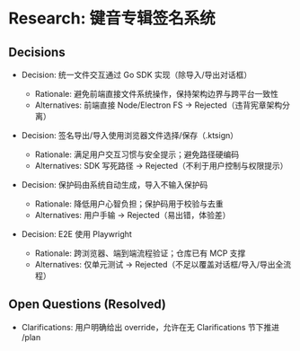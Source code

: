 # Research: 键音专辑签名系统

## Decisions

- Decision: 统一文件交互通过 Go SDK 实现（除导入/导出对话框）
  - Rationale: 避免前端直接文件系统操作，保持架构边界与跨平台一致性
  - Alternatives: 前端直接 Node/Electron FS → Rejected（违背宪章架构分离）

- Decision: 签名导出/导入使用浏览器文件选择/保存（.ktsign）
  - Rationale: 满足用户交互习惯与安全提示；避免路径硬编码
  - Alternatives: SDK 写死路径 → Rejected（不利于用户控制与权限提示）

- Decision: 保护码由系统自动生成，导入不输入保护码
  - Rationale: 降低用户心智负担；保护码用于校验与去重
  - Alternatives: 用户手输 → Rejected（易出错，体验差）

- Decision: E2E 使用 Playwright
  - Rationale: 跨浏览器、端到端流程验证；仓库已有 MCP 支撑
  - Alternatives: 仅单元测试 → Rejected（不足以覆盖对话框/导入/导出全流程）

## Open Questions (Resolved)

- Clarifications: 用户明确给出 override，允许在无 Clarifications 节下推进 /plan
